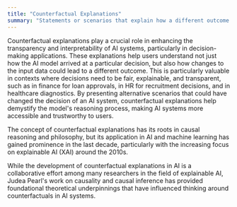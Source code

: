 ```yaml
---
title: "Counterfactual Explanations"
summary: "Statements or scenarios that explain how a different outcome could have been achieved by altering specific inputs or conditions in an AI system."
---
```

Counterfactual explanations play a crucial role in enhancing the transparency and interpretability of AI systems, particularly in decision-making applications. These explanations help users understand not just how the AI model arrived at a particular decision, but also how changes to the input data could lead to a different outcome. This is particularly valuable in contexts where decisions need to be fair, explainable, and transparent, such as in finance for loan approvals, in HR for recruitment decisions, and in healthcare diagnostics. By presenting alternative scenarios that could have changed the decision of an AI system, counterfactual explanations help demystify the model's reasoning process, making AI systems more accessible and trustworthy to users.

The concept of counterfactual explanations has its roots in causal reasoning and philosophy, but its application in AI and machine learning has gained prominence in the last decade, particularly with the increasing focus on explainable AI (XAI) around the 2010s.

While the development of counterfactual explanations in AI is a collaborative effort among many researchers in the field of explainable AI, Judea Pearl's work on causality and causal inference has provided foundational theoretical underpinnings that have influenced thinking around counterfactuals in AI systems.

